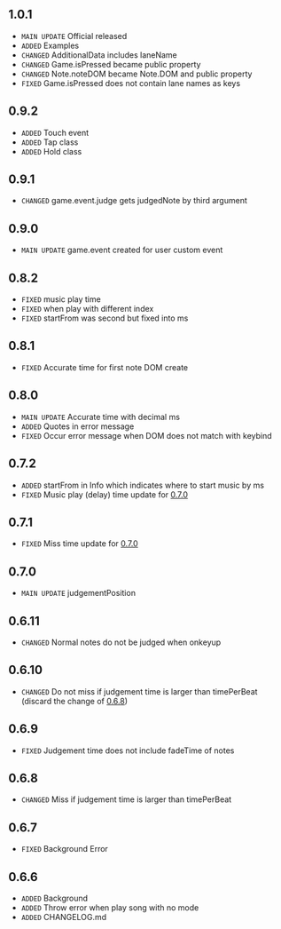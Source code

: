 ## 1.0.1
- `MAIN UPDATE` Official released
- `ADDED` Examples
- `CHANGED` AdditionalData includes laneName
- `CHANGED` Game.isPressed became public property
- `CHANGED` Note.noteDOM became Note.DOM and public property
- `FIXED` Game.isPressed does not contain lane names as keys

## 0.9.2
- `ADDED` Touch event
- `ADDED` Tap class
- `ADDED` Hold class

## 0.9.1
- `CHANGED` game.event.judge gets judgedNote by third argument

## 0.9.0
- `MAIN UPDATE` game.event created for user custom event

## 0.8.2
- `FIXED` music play time
- `FIXED` when play with different index
- `FIXED` startFrom was second but fixed into ms

## 0.8.1
- `FIXED` Accurate time for first note DOM create

## 0.8.0
- `MAIN UPDATE` Accurate time with decimal ms
- `ADDED` Quotes in error message
- `FIXED` Occur error message when DOM does not match with keybind

## 0.7.2
- `ADDED` startFrom in Info which indicates where to start music by ms
- `FIXED` Music play (delay) time update for [0.7.0](#070)

## 0.7.1
- `FIXED` Miss time update for [0.7.0](#070)

## 0.7.0
- `MAIN UPDATE` judgementPosition

## 0.6.11
- `CHANGED` Normal notes do not be judged when onkeyup

## 0.6.10
- `CHANGED` Do not miss if judgement time is larger than timePerBeat (discard the change of [0.6.8](#068))

## 0.6.9
- `FIXED` Judgement time does not include fadeTime of notes

## 0.6.8
- `CHANGED` Miss if judgement time is larger than timePerBeat

## 0.6.7
- `FIXED` Background Error

## 0.6.6
- `ADDED` Background
- `ADDED` Throw error when play song with no mode
- `ADDED` CHANGELOG.md